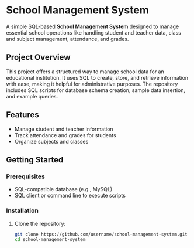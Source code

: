 # School Management System

A simple SQL-based **School Management System** designed to manage essential school operations like handling student and teacher data, class and subject management, attendance, and grades.

## Project Overview
This project offers a structured way to manage school data for an educational institution. It uses SQL to create, store, and retrieve information with ease, making it helpful for administrative purposes. The repository includes SQL scripts for database schema creation, sample data insertion, and example queries.

## Features
- Manage student and teacher information
- Track attendance and grades for students
- Organize subjects and classes

## Getting Started

### Prerequisites
- SQL-compatible database (e.g., MySQL)
- SQL client or command line to execute scripts

### Installation
1. Clone the repository:
   ```bash
   git clone https://github.com/username/school-management-system.git
   cd school-management-system
